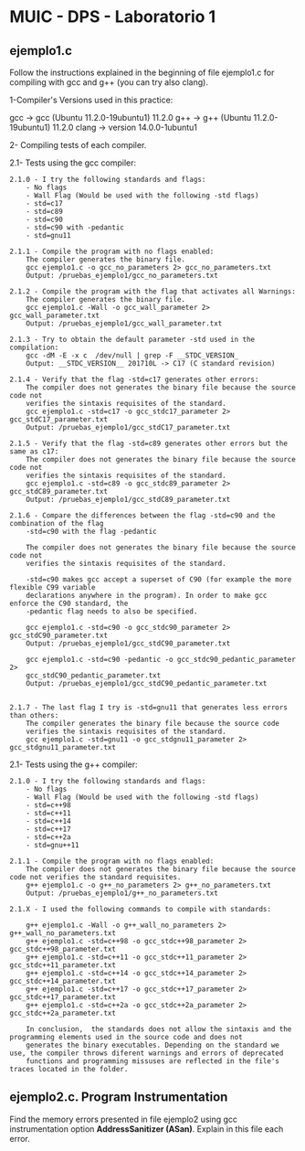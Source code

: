 # MUIC - DPS - Laboratorio 1

## ejemplo1.c

Follow the instructions explained in the beginning of file ejemplo1.c for compiling with gcc and g++ (you can try also clang). 

1-Compiler's Versions used in this practice:

gcc -> gcc (Ubuntu 11.2.0-19ubuntu1) 11.2.0
g++ -> g++ (Ubuntu 11.2.0-19ubuntu1) 11.2.0
clang -> version 14.0.0-1ubuntu1

2- Compiling tests of each compiler.

  2.1- Tests using the gcc compiler:
  
  	2.1.0 - I try the following standards and flags:
  		- No flags
  		- Wall Flag (Would be used with the following -std flags)
  		- std=c17
  		- std=c89
  		- std=c90
  		- std=c90 with -pedantic
  		- std=gnu11
  		
  	2.1.1 - Compile the program with no flags enabled:
  		The compiler generates the binary file.
  		gcc ejemplo1.c -o gcc_no_parameters 2> gcc_no_parameters.txt
  		Output: /pruebas_ejemplo1/gcc_no_parameters.txt
  		
  	2.1.2 - Compile the program with the flag that activates all Warnings:
  		The compiler generates the binary file.
  		gcc ejemplo1.c -Wall -o gcc_wall_parameter 2> gcc_wall_parameter.txt
  		Output: /pruebas_ejemplo1/gcc_wall_parameter.txt
  		
	2.1.3 - Try to obtain the default parameter -std used in the compilation:
		gcc -dM -E -x c  /dev/null | grep -F __STDC_VERSION_
		Output: __STDC_VERSION__ 201710L -> C17 (C standard revision)
		
	2.1.4 - Verify that the flag -std=c17 generates other errors:
		The compiler does not generates the binary file because the source code not 			 	
		verifies the sintaxis requisites of the standard.
		gcc ejemplo1.c -std=c17 -o gcc_stdc17_parameter 2> gcc_stdC17_parameter.txt
		Output: /pruebas_ejemplo1/gcc_stdC17_parameter.txt
		
	2.1.5 - Verify that the flag -std=c89 generates other errors but the same as c17:
		The compiler does not generates the binary file because the source code not 			 	
		verifies the sintaxis requisites of the standard.
		gcc ejemplo1.c -std=c89 -o gcc_stdc89_parameter 2> gcc_stdC89_parameter.txt
		Output: /pruebas_ejemplo1/gcc_stdC89_parameter.txt
		
	2.1.6 - Compare the differences between the flag -std=c90 and the combination of the flag 
		-std=c90 with the flag -pedantic
		
		The compiler does not generates the binary file because the source code not 			 	
		verifies the sintaxis requisites of the standard.
		
		-std=c90 makes gcc accept a superset of C90 (for example the more flexible C99 variable 	
		declarations anywhere in the program). In order to make gcc enforce the C90 standard, the 
		-pedantic flag needs to also be specified. 
		
		gcc ejemplo1.c -std=c90 -o gcc_stdc90_parameter 2> gcc_stdC90_parameter.txt
		Output: /pruebas_ejemplo1/gcc_stdC90_parameter.txt
		
		gcc ejemplo1.c -std=c90 -pedantic -o gcc_stdc90_pedantic_parameter 2> 
		gcc_stdC90_pedantic_parameter.txt
		Output: /pruebas_ejemplo1/gcc_stdC90_pedantic_parameter.txt
		
		
	2.1.7 - The last flag I try is -std=gnu11 that generates less errors than others:
		The compiler generates the binary file because the source code
		verifies the sintaxis requisites of the standard.
		gcc ejemplo1.c -std=gnu11 -o gcc_stdgnu11_parameter 2> gcc_stdgnu11_parameter.txt

	
	
  2.1- Tests using the g++ compiler:
  
  	2.1.0 - I try the following standards and flags:
  		- No flags
  		- Wall Flag (Would be used with the following -std flags)
  		- std=c++98
		- std=c++11
		- std=c++14
		- std=c++17
		- std=c++2a 
  		- std=gnu++11
  		
  	2.1.1 - Compile the program with no flags enabled:
  		The compiler does not generates the binary file because the source code not verifies the standard requisites.
  		g++ ejemplo1.c -o g++_no_parameters 2> g++_no_parameters.txt
  		Output: /pruebas_ejemplo1/g++_no_parameters.txt
  	
  	2.1.X - I used the following commands to compile with standards:
  		
  		g++ ejemplo1.c -Wall -o g++_wall_no_parameters 2> g++_wall_no_parameters.txt
  		g++ ejemplo1.c -std=c++98 -o gcc_stdc++98_parameter 2> gcc_stdc++98_parameter.txt
		g++ ejemplo1.c -std=c++11 -o gcc_stdc++11_parameter 2> gcc_stdc++11_parameter.txt
		g++ ejemplo1.c -std=c++14 -o gcc_stdc++14_parameter 2> gcc_stdc++14_parameter.txt
		g++ ejemplo1.c -std=c++17 -o gcc_stdc++17_parameter 2> gcc_stdc++17_parameter.txt	
		g++ ejemplo1.c -std=c++2a -o gcc_stdc++2a_parameter 2> gcc_stdc++2a_parameter.txt
		
		In conclusion,  the standards does not allow the sintaxis and the programming elements used in the source code and does not
		generates the binary executables. Depending on the standard we use, the compiler throws diferent warnings and errors of deprecated 		 
		functions and programming missuses are reflected in the file's traces located in the folder.

  	

## ejemplo2.c. Program Instrumentation

Find the memory errors presented in file ejemplo2 using gcc instrumentation option **AddressSanitizer (ASan)**.
Explain in this file each error.

